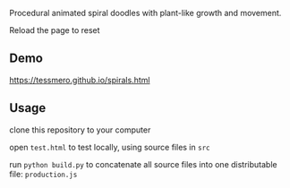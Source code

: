Procedural animated spiral doodles with plant-like growth and movement.

Reload the page to reset

## Demo

https://tessmero.github.io/spirals.html

## Usage

clone this repository to your computer

open `test.html` to test locally, using source files in `src`

run `python build.py` to concatenate all source files into one distributable file: `production.js`

